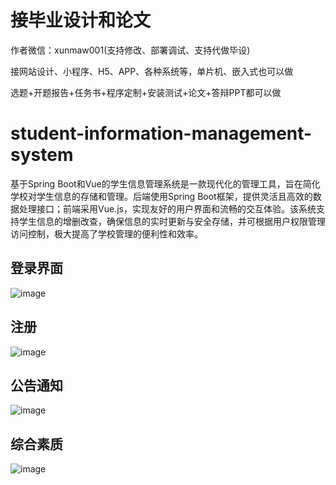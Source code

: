 # 接毕业设计和论文
作者微信：xunmaw001(支持修改、部署调试、支持代做毕设)

接网站设计、小程序、H5、APP、各种系统等，单片机、嵌入式也可以做

选题+开题报告+任务书+程序定制+安装测试+论文+答辩PPT都可以做
# student-information-management-system
基于Spring Boot和Vue的学生信息管理系统是一款现代化的管理工具，旨在简化学校对学生信息的存储和管理。后端使用Spring Boot框架，提供灵活且高效的数据处理接口；前端采用Vue.js，实现友好的用户界面和流畅的交互体验。该系统支持学生信息的增删改查，确保信息的实时更新与安全存储，并可根据用户权限管理访问控制，极大提高了学校管理的便利性和效率。
## 登录界面
![image](https://github.com/user-attachments/assets/9ff1294e-59b9-4c75-abe2-ae801a345906)
## 注册
![image](https://github.com/user-attachments/assets/46a706f0-05b9-4dce-a9fa-6f44c573eebd)
## 公告通知
![image](https://github.com/user-attachments/assets/6f65775f-0dec-46b6-92c7-3895660d7b51)
## 综合素质
![image](https://github.com/user-attachments/assets/fcd2fa5f-dbed-4226-868a-acc012784a1a)
